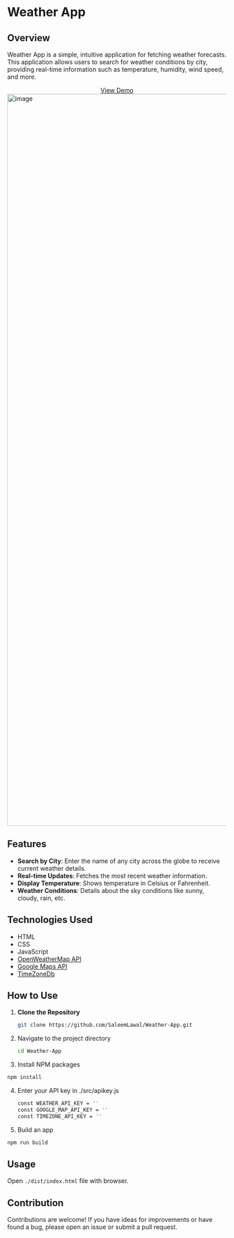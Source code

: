 # Weather App

## Overview
Weather App is a simple, intuitive application for fetching weather forecasts. 
This application allows users to search for weather conditions by city, providing real-time information such as temperature, humidity, wind speed, and more.

<div align="center">
  <a href="https://forecastflyer.netlify.app/">View Demo</a>
</div>


<img width="1680" alt="image" src="https://github.com/SaleemLawal/Weather-App/assets/121444852/719e0a06-0168-438d-91f2-9b99016689fd">


## Features
- **Search by City**: Enter the name of any city across the globe to receive current weather details.
- **Real-time Updates**: Fetches the most recent weather information.
- **Display Temperature**: Shows temperature in Celsius or Fahrenheit.
- **Weather Conditions**: Details about the sky conditions like sunny, cloudy, rain, etc.

## Technologies Used
- HTML
- CSS
- JavaScript
- [OpenWeatherMap API](https://openweathermap.org/api)
- [Google Maps API](https://developers.google.com/maps)
- [TimeZoneDb](https://timezonedb.com/api)

## How to Use
1. **Clone the Repository**
   ```bash
   git clone https://github.com/SaleemLawal/Weather-App.git
   ```
2. Navigate to the project directory
   ```bash
   cd Weather-App
   ```
3. Install NPM packages
  ```bash
  npm install
  ```
4. Enter your API key in ./src/apikey.js
   ```bash
   const WEATHER_API_KEY = ''
   const GOOGLE_MAP_API_KEY = ''
   const TIMEZONE_API_KEY = ''
   ```
5. Build an app
  ```bash
  npm run build
  ```

## Usage
Open ```./dist/index.html``` file with browser.

## Contribution
Contributions are welcome! If you have ideas for improvements or have found a bug, please open an issue or submit a pull request.







